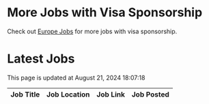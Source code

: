 # More Jobs with Visa Sponsorship

Check out [Europe Jobs](https://github.com/sureshparimi/europejobs#latest-jobs) for more jobs with visa sponsorship.

# Latest Jobs

This page is updated at August 21, 2024 18:07:18

| Job Title | Job Location | Job Link | Job Posted |
| --- | --- | --- | --- |
